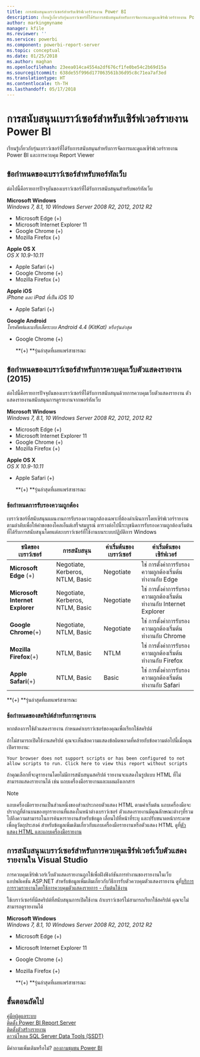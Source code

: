 ```yaml
---
title: การสนับสนุนเบราว์เซอร์สำหรับเซิร์ฟเวอร์รายงาน Power BI
description: เรียนรู้เกี่ยวกับรุ่นเบราว์เซอร์ที่ได้รับการสนับสนุนสำหรับการจัดการและดูแลเซิร์ฟเวอร์รายงาน Power BI และการควบคุม Report Viewer
author: markingmyname
manager: kfile
ms.reviewer: ''
ms.service: powerbi
ms.component: powerbi-report-server
ms.topic: conceptual
ms.date: 01/25/2018
ms.author: maghan
ms.openlocfilehash: 23eea014ca4554a2df676cf1fe0be54c2b69d15a
ms.sourcegitcommit: 638de55f996d177063561b36d95c8c71ea7af3ed
ms.translationtype: HT
ms.contentlocale: th-TH
ms.lasthandoff: 05/17/2018
---
```

# <a name="browser-support-for-power-bi-report-server"></a>การสนับสนุนเบราว์เซอร์สำหรับเซิร์ฟเวอร์รายงาน Power BI
เรียนรู้เกี่ยวกับรุ่นเบราว์เซอร์ที่ได้รับการสนับสนุนสำหรับการจัดการและดูแลเซิร์ฟเวอร์รายงาน Power BI และการควบคุม Report Viewer

## <a name="browser-requirements-for-the-web-portal"></a>ข้อกำหนดของเบราว์เซอร์สำหรับพอร์ทัลเว็บ
ต่อไปนี้คือรายการปัจจุบันของเบราว์เซอร์ที่ได้รับการสนับสนุนสำหรับพอร์ทัลเว็บ

**Microsoft Windows**  
*Windows 7, 8.1, 10 Windows Server 2008 R2, 2012, 2012 R2*

* Microsoft Edge (+)
* Microsoft Internet Explorer 11
* Google Chrome (+)
* Mozilla Firefox (+)

**Apple OS X**  
*OS X 10.9-10.11*

* Apple Safari (+)
* Google Chrome (+)
* Mozilla Firefox (+)

**Apple iOS**  
*iPhone และ iPad ที่เป็น iOS 10*

* Apple Safari (+)

**Google Android**  
*โทรศัพท์และแท็บเล็ตระบบ Android 4.4 (KitKat) หรือรุ่นล่าสุด*

* Google Chrome (+)
  
  **(+) **รุ่นล่าสุดที่เผยแพร่สาธารณะ

## <a name="browser-requirements-for-the-report-viewer-web-control-2015"></a>ข้อกำหนดของเบราว์เซอร์สำหรับการควบคุมเว็บตัวแสดงรายงาน (2015)
ต่อไปนี้คือรายการปัจจุบันของเบราว์เซอร์ที่ได้รับการสนับสนุนด้วยการควบคุมเว็บตัวแสดงรายงาน ตัวแสดงรายงานสนับสนุนการดูรายงานจากพอร์ทัลเว็บ

**Microsoft Windows**  
*Windows 7, 8.1, 10 Windows Server 2008 R2, 2012, 2012 R2*

* Microsoft Edge (+)
* Microsoft Internet Explorer 11
* Google Chrome (+)
* Mozilla Firefox (+)

**Apple OS X**  
*OS X 10.9-10.11*

* Apple Safari (+)
  
  **(+) **รุ่นล่าสุดที่เผยแพร่สาธารณะ

### <a name="authentication-requirements"></a>ข้อกำหนดการรับรองความถูกต้อง
เบราว์เซอร์ที่สนับสนุนแผนงานการรับรองความถูกต้องเฉพาะที่ต้องดำเนินการโดยเซิร์ฟเวอร์รายงานตามลำดับเพื่อให้คำขอของไคลเอ็นต์เสร็จสมบูรณ์ ตารางต่อไปนี้ระบุชนิดการรับรองความถูกต้องเริ่มต้นที่ได้รับการสนับสนุนโดยแต่ละเบราว์เซอร์ที่ใช้งานบนระบบปฏิบัติการ Windows

| **ชนิดของเบราว์เซอร์** | **การสนับสนุน** | **ค่าเริ่มต้นของเบราว์เซอร์** | **ค่าเริ่มต้นของเซิร์ฟเวอร์** |
| --- | --- | --- | --- |
| **Microsoft Edge** (+) |Negotiate, Kerberos, NTLM, Basic |Negotiate |ใช่ การตั้งค่าการรับรองความถูกต้องเริ่มต้นทำงานกับ Edge |
| **Microsoft Internet Explorer** |Negotiate, Kerberos, NTLM, Basic |Negotiate |ใช่ การตั้งค่าการรับรองความถูกต้องเริ่มต้นทำงานกับ Internet Explorer |
| **Google Chrome**(+) |Negotiate, NTLM, Basic |Negotiate |ใช่ การตั้งค่าการรับรองความถูกต้องเริ่มต้นทำงานกับ Chrome |
| **Mozilla Firefox**(+) |NTLM, Basic |NTLM |ใช่ การตั้งค่าการรับรองความถูกต้องเริ่มต้นทำงานกับ Firefox |
| **Apple Safari**(+) |NTLM, Basic |Basic |ใช่ การตั้งค่าการรับรองความถูกต้องเริ่มต้นทำงานกับ Safari |

 **(+) **รุ่นล่าสุดที่เผยแพร่สาธารณะ

### <a name="script-requirements-for-viewing-reports"></a>ข้อกำหนดของสคริปต์สำหรับการดูรายงาน
หากต้องการใช้ตัวแสดงรายงาน กำหนดค่าเบราว์เซอร์ของคุณเพื่อเรียกใช้สคริปต์

ถ้าไม่สามารถเปิดใช้งานสคริปต์ คุณจะเห็นข้อความแสดงข้อผิดพลาดที่คล้ายกับข้อความต่อไปนี้เมื่อคุณเปิดรายงาน:

```
Your browser does not support scripts or has been configured to not allow scripts to run. Click here to view this report without scripts
```

 ถ้าคุณเลือกที่จะดูรายงานโดยไม่มีการสนับสนุนสคริปต์ รายงานจะแสดงในรูปแบบ HTML ที่ไม่สามารถแสดงรายงานได้ เช่น แถบเครื่องมือรายงานและแผนผังเอกสาร

> [!NOTE]
> แถบเครื่องมือรายงานเป็นส่วนหนึ่งของส่วนประกอบตัวแสดง HTML ตามค่าเริ่มต้น แถบเครื่องมือจะปรากฏที่ด้านบนของทุกรายงานที่แสดงในหน้าต่างเบราว์เซอร์ ตัวแสดงรายงานมีคุณลักษณะต่างๆที่รวมไปถึงความสามารถในการค้นหารายงานสำหรับข้อมูล เลื่อนไปที่หน้าที่ระบุ และปรับขนาดหน้ากระดาษเพื่อดูวัตถุประสงค์ สำหรับข้อมูลเพิ่มเติมเกี่ยวกับแถบเครื่องมือรายงานหรือตัวแสดง HTML ดูที่[ตัวแสดง HTML และแถบเครื่องมือรายงาน](https://docs.microsoft.com/sql/reporting-services/html-viewer-and-the-report-toolbar)
> 
> 

## <a name="browser-support-for-report-viewer-web-server-controls-in-visual-studio"></a>การสนับสนุนเบราว์เซอร์สำหรับการควบคุมเซิร์ฟเวอร์เว็บตัวแสดงรายงานใน Visual Studio
การควบคุมเซิร์ฟเวอร์เว็บตัวแสดงรายงานถูกใช้เพื่อฝังฟังก์ชันการทำงานของรายงานในเว็บแอปพลิเคชัน ASP.NET สำหรับข้อมูลเพิ่มเติมเกี่ยวกับวิธีการรับตัวควบคุมตัวแสดงรายงาน ดูที่[บริการการรวมรายงานโดยใช้การควบคุมตัวแสดงรายการ - เริ่มต้นใช้งาน](https://docs.microsoft.com/sql/reporting-services/application-integration/integrating-reporting-services-using-reportviewer-controls-get-started)

ใช้เบราว์เซอร์ที่มีสคริปต์ที่สนับสนุนการเปิดใช้งาน ถ้าเบราว์เซอร์ไม่สามารถเรียกใช้สคริปต์ คุณจะไม่สามารถดูรายงานได้

**Microsoft Windows**  
*Windows 7, 8.1, 10 Windows Server 2008 R2, 2012, 2012 R2*

* Microsoft Edge (+)
* Microsoft Internet Explorer 11
* Google Chrome (+)
* Mozilla Firefox (+)
  
  **(+) **รุ่นล่าสุดที่เผยแพร่สาธารณะ

## <a name="next-steps"></a>ขั้นตอนถัดไป
[คู่มือผู้ดูแลระบบ](admin-handbook-overview.md)  
[ติดตั้ง Power BI Report Server](install-report-server.md)  
[ติดตั้งตัวสร้างรายงาน](https://docs.microsoft.com/sql/reporting-services/install-windows/install-report-builder)  
[ดาวน์โหลด SQL Server Data Tools (SSDT)](http://go.microsoft.com/fwlink/?LinkID=616714)

มีคำถามเพิ่มเติมหรือไม่? [ลองถามชุมชน Power BI](https://community.powerbi.com/)

